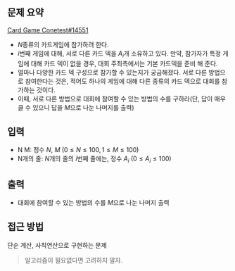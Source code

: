 ## 문제 요약
[Card Game Conetest#14551](https://www.acmicpc.net/problem/14551)
- $N$종류의 카드게임에 참가하려 한다.
- $i$번째 게임에 대해, 서로 다른 카드 덱을 $A_i$개 소유하고 있다. 만약, 참가자가 특정 게임에 대해 카드 덱이 없을 경우, 대회 주최측에서는 기본 카드덱을 준비 해 준다.
- 얼마나 다양한 카드 덱 구성으로 참가할 수 있는지가 궁금해졌다. 서로 다른 방법으로 참여한다는 것은, 적어도 하나의 게임에 대해 다른 종류의 카드 덱으로 대회를 참가하는 것이다.
- 이때, 서로 다른 방법으로 대회에 참여할 수 있는 방법의 수를 구하라(단, 답이 매우 클 수 있으니 답을 $M$으로 나눈 나머지를 출력)

## 입력
- N M: 정수 $N$, $M$ $(0 \le N \le 100,\, 1 \le M \le 100)$
- N개의 줄: $N$개의 줄의 $i$번째 줄에는, 정수 $A_i$ $(0 \le A_i \le 100)$

## 출력
- 대회에 참여할 수 있는 방법의 수를 $M$으로 나눈 나머지 출력

## 접근 방법
단순 계산, 사칙연산으로 구현하는 문제

> 알고리즘이 필요없다면 고려하지 말자.
